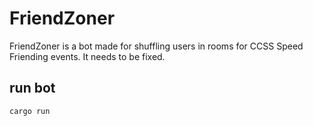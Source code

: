 # FriendZoner

FriendZoner is a bot made for shuffling users in rooms for CCSS Speed Friending events. It needs to be fixed.

## run bot

```rust
cargo run
```
